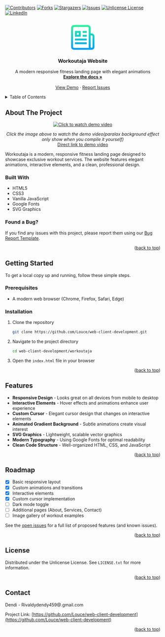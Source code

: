 <a id="readme-top"></a>


[![Contributors][contributors-shield]][contributors-url]
[![Forks][forks-shield]][forks-url]
[![Stargazers][stars-shield]][stars-url]
[![Issues][issues-shield]][issues-url]
[![Unlicense License][license-shield]][license-url]
[![LinkedIn][linkedin-shield]][linkedin-url]



<!-- PROJECT LOGO -->
<br />
<div align="center">
  <a href="https://github.com/Louce/web-client-development">
    <img src="workoutaja/images/logo.png" alt="Logo" width="80" height="80">
  </a>

  <h3 align="center">Workoutaja Website</h3>

  <p align="center">
    A modern responsive fitness landing page with elegant animations
    <br />
    <a href="https://github.com/Louce/web-client-development"><strong>Explore the docs »</strong></a>
    <br />
    <br />
    <a href="https://github.com/Louce/web-client-development">View Demo</a>
    &middot;
    <a href="https://github.com/Louce/web-client-development/issues/new?assignees=&labels=bug&template=bug-report.md&title=Bug%3A+">Report Issues</a>
  </p>
</div>



<!-- TABLE OF CONTENTS -->
<details>
  <summary>Table of Contents</summary>
  <ol>
    <li>
      <a href="#about-the-project">About The Project</a>
      <ul>
        <li><a href="#built-with">Built With</a></li>
      </ul>
    </li>
    <li>
      <a href="#getting-started">Getting Started</a>
      <ul>
        <li><a href="#prerequisites">Prerequisites</a></li>
        <li><a href="#installation">Installation</a></li>
      </ul>
    </li>
    <li><a href="#features">Features</a></li>
    <li><a href="#roadmap">Roadmap</a></li>
    <li><a href="#license">License</a></li>
    <li><a href="#contact">Contact</a></li>
  </ol>
</details>



<!-- ABOUT THE PROJECT -->
## About The Project

<div align="center">
  <a href="workoutaja/Demo/DEMO.mp4">
    <img src="workoutaja/images/demo-preview.gif" alt="Click to watch demo video" width="800">
  </a>
  <p>
    <em>Click the image above to watch the demo video(paralax background effect only show when you compile it yourself)</em><br>
    <a href="workoutaja/Demo/DEMO.mp4">Direct link to demo video</a>
  </p>
</div>

Workoutaja is a modern, responsive fitness landing page designed to showcase exclusive workout services. The website features elegant animations, interactive elements, and a clean, professional design.

### Built With

* HTML5
* CSS3
* Vanilla JavaScript
* Google Fonts
* SVG Graphics

### Found a Bug?
If you find any issues with this project, please report them using our [Bug Report Template](https://github.com/Louce/web-client-development/issues/new?assignees=&labels=bug&template=bug-report.md&title=Bug%3A+).

<p align="right">(<a href="#readme-top">back to top</a>)</p>


<!-- GETTING STARTED -->
## Getting Started

To get a local copy up and running, follow these simple steps.

### Prerequisites

* A modern web browser (Chrome, Firefox, Safari, Edge)

### Installation

1. Clone the repository
   ```sh
   git clone https://github.com/Louce/web-client-development.git
   ```
2. Navigate to the project directory
   ```sh
   cd web-client-development/workoutaja
   ```
3. Open the `index.html` file in your browser

<p align="right">(<a href="#readme-top">back to top</a>)</p>

<!-- FEATURES -->
## Features

* **Responsive Design** - Looks great on all devices from mobile to desktop
* **Interactive Elements** - Hover effects and animations enhance user experience
* **Custom Cursor** - Elegant cursor design that changes on interactive elements
* **Animated Gradient Background** - Subtle animations create visual interest
* **SVG Graphics** - Lightweight, scalable vector graphics
* **Modern Typography** - Using Google Fonts for optimal readability
* **Clean Code Structure** - Well-organized HTML, CSS, and JavaScript

<p align="right">(<a href="#readme-top">back to top</a>)</p>

<!-- ROADMAP -->
## Roadmap

- [x] Basic responsive layout
- [x] Custom animations and transitions
- [x] Interactive elements
- [x] Custom cursor implementation
- [ ] Dark mode toggle
- [ ] Additional pages (About, Services, Contact)
- [ ] Image gallery of workout examples

See the [open issues](https://github.com/Louce/web-client-development/issues) for a full list of proposed features (and known issues).

<p align="right">(<a href="#readme-top">back to top</a>)</p>




<!-- LICENSE -->
## License

Distributed under the Unlicense License. See `LICENSE.txt` for more information.

<p align="right">(<a href="#readme-top">back to top</a>)</p>



<!-- CONTACT -->
## Contact

Dendi - Rivaldydendy459@.gmail.com

Project Link: [https://github.com/Louce/web-client-development](https://github.com/Louce/web-client-development)

<p align="right">(<a href="#readme-top">back to top</a>)</p>



<!-- MARKDOWN LINKS & IMAGES -->
<!-- https://www.markdownguide.org/basic-syntax/#reference-style-links -->
[contributors-shield]: https://img.shields.io/github/contributors/Louce/web-client-development.svg?style=for-the-badge
[contributors-url]: https://github.com/Louce/web-client-development/graphs/contributors
[forks-shield]: https://img.shields.io/github/forks/Louce/web-client-development.svg?style=for-the-badge
[forks-url]: https://github.com/Louce/web-client-development/forks
[stars-shield]: https://img.shields.io/github/stars/Louce/web-client-development.svg?style=for-the-badge
[stars-url]: https://github.com/Louce/web-client-development/stargazers
[issues-shield]: https://img.shields.io/github/issues/Louce/web-client-development.svg?style=for-the-badge
[issues-url]:https://github.com/Louce/web-client-development/issues
[license-shield]: https://img.shields.io/github/license/Louce/web-client-development.svg?style=for-the-badge
[license-url]:https://github.com/Louce/web-client-development/blob/main/LICENSE.txt
[linkedin-shield]: https://img.shields.io/badge/-LinkedIn-black.svg?style=for-the-badge&logo=linkedin&colorB=555
[linkedin-url]: https://www.linkedin.com/in/dendyrivaldi/
[product-screenshot]: workoutaja/Demo/DEMO.mp4

